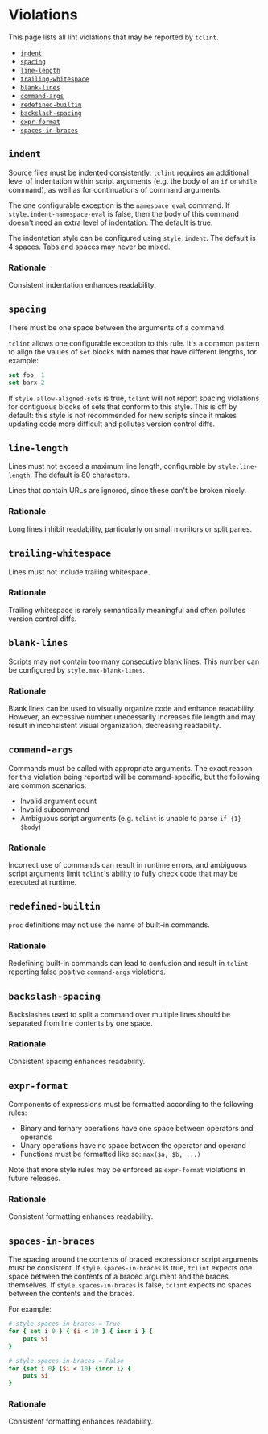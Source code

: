 # Violations

This page lists all lint violations that may be reported by `tclint`.

- [`indent`](#indent)
- [`spacing`](#spacing)
- [`line-length`](#line-length)
- [`trailing-whitespace`](#trailing-whitespace)
- [`blank-lines`](#blank-lines)
- [`command-args`](#command-args)
- [`redefined-builtin`](#redefined-builtin)
- [`backslash-spacing`](#backslash-spacing)
- [`expr-format`](#expr-format)
- [`spaces-in-braces`](#spaces-in-braces)

## `indent`

Source files must be indented consistently. `tclint` requires an additional level of indentation within script arguments (e.g. the body of an `if` or `while` command), as well as for continuations of command arguments.

The one configurable exception is the `namespace eval` command. If `style.indent-namespace-eval` is false, then the body of this command doesn't need an extra level of indentation. The default is true.

The indentation style can be configured using `style.indent`. The default is 4 spaces. Tabs and spaces may never be mixed.

### Rationale

Consistent indentation enhances readability.

## `spacing`

There must be one space between the arguments of a command.

`tclint` allows one configurable exception to this rule. It's a common pattern to align the values of `set` blocks with names that have different lengths, for example:

```tcl
set foo  1
set barx 2
```

If `style.allow-aligned-sets` is true, `tclint` will not report spacing violations for contiguous blocks of sets that conform to this style. This is off by default: this style is not recommended for new scripts since it makes updating code more difficult and pollutes version control diffs.

## `line-length`

Lines must not exceed a maximum line length, configurable by `style.line-length`. The default is 80 characters.

Lines that contain URLs are ignored, since these can't be broken nicely.

### Rationale

Long lines inhibit readability, particularly on small monitors or split panes.

## `trailing-whitespace`

Lines must not include trailing whitespace.

### Rationale

Trailing whitespace is rarely semantically meaningful and often pollutes version control diffs.

## `blank-lines`

Scripts may not contain too many consecutive blank lines. This number can be configured by `style.max-blank-lines`.

### Rationale

Blank lines can be used to visually organize code and enhance readability. However, an excessive number unecessarily increases file length and may result in inconsistent visual organization, decreasing readability.

## `command-args`

Commands must be called with appropriate arguments. The exact reason for this violation being reported will be command-specific, but the following are common scenarios:

- Invalid argument count
- Invalid subcommand
- Ambiguous script arguments (e.g. `tclint` is unable to parse `if {1} $body`)

### Rationale

Incorrect use of commands can result in runtime errors, and ambiguous script arguments limit `tclint`'s ability to fully check code that may be executed at runtime.

## `redefined-builtin`

`proc` definitions may not use the name of built-in commands.

### Rationale

Redefining built-in commands can lead to confusion and result in `tclint`
reporting false positive `command-args` violations.

## `backslash-spacing`

Backslashes used to split a command over multiple lines should be separated from line contents by one space.

### Rationale

Consistent spacing enhances readability.

## `expr-format`

Components of expressions must be formatted according to the following rules:

- Binary and ternary operations have one space between operators and operands
- Unary operations have no space between the operator and operand
- Functions must be formatted like so: `max($a, $b, ...)`

Note that more style rules may be enforced as `expr-format` violations in future releases.

### Rationale

Consistent formatting enhances readability.

## `spaces-in-braces`

The spacing around the contents of braced expression or script arguments must be consistent. If `style.spaces-in-braces` is true, `tclint` expects one space between the contents of a braced argument and the braces themselves. If `style.spaces-in-braces` is false, `tclint` expects no spaces between the contents and the braces.

For example:

```tcl
# style.spaces-in-braces = True
for { set i 0 } { $i < 10 } { incr i } {
    puts $i
}

# style.spaces-in-braces = False
for {set i 0} {$i < 10} {incr i} {
    puts $i
}
```

### Rationale

Consistent formatting enhances readability.
